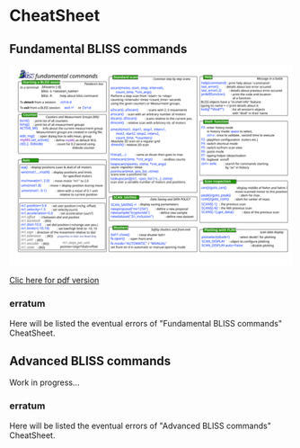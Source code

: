 
# CheatSheet

## Fundamental BLISS commands


![Screenshot](img/cheat_sheet/cheat_sheet_fundamental.svg)

[Clic here for pdf version](img/cheat_sheet/cheat_sheet_fundamental.pdf)

### erratum

Here will be listed the eventual errors of "Fundamental BLISS commands" CheatSheet.


## Advanced BLISS commands

Work in progress...

### erratum

Here will be listed the eventual errors of "Advanced BLISS commands" CheatSheet.

